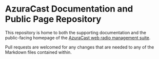 # AzuraCast Documentation and Public Page Repository

This repository is home to both the supporting documentation and the public-facing homepage of the [AzuraCast web radio management suite](https://azuracast.com/).

Pull requests are welcomed for any changes that are needed to any of the Markdown files contained within.